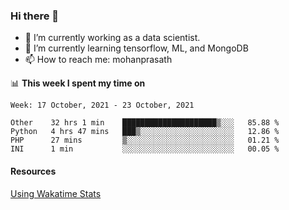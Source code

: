 ### Hi there 👋

- 🔭 I’m currently working as a data scientist.
- 🌱 I’m currently learning tensorflow, ML, and MongoDB
- 📫 How to reach me: mohanprasath

📊 **This week I spent my time on**
<!--START_SECTION:waka-->
```text
Week: 17 October, 2021 - 23 October, 2021

Other    32 hrs 1 min    █████████████████████▒░░░   85.88 % 
Python   4 hrs 47 mins   ███▒░░░░░░░░░░░░░░░░░░░░░   12.86 % 
PHP      27 mins         ▒░░░░░░░░░░░░░░░░░░░░░░░░   01.21 % 
INI      1 min           ░░░░░░░░░░░░░░░░░░░░░░░░░   00.05 % 
```
<!--END_SECTION:waka-->

#### Resources
[Using Wakatime Stats](https://github.com/marketplace/actions/waka-readme)
